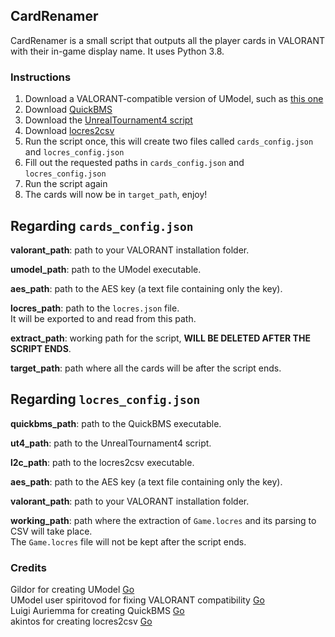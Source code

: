 ## CardRenamer
CardRenamer is a small script that outputs all the player cards in VALORANT with their in-game display name.
It uses Python 3.8.

### Instructions
1. Download a VALORANT-compatible version of UModel, such as [this one](https://www.gildor.org/smf/index.php?action=dlattach;topic=7040.0;attach=2029)
2. Download [QuickBMS](http://aluigi.altervista.org/papers/quickbms.zip)
3. Download the [UnrealTournament4 script](http://aluigi.org/bms/unreal_tournament_4.bms)
4. Download [locres2csv](https://drive.google.com/open?id=1-ftM3xAukoogkU5SmNKmsXYLA4b6omgJ)
5. Run the script once, this will create two files called `cards_config.json` and `locres_config.json`
6. Fill out the requested paths in `cards_config.json` and `locres_config.json`
7. Run the script again
8. The cards will now be in `target_path`, enjoy!

## Regarding `cards_config.json`
**valorant_path**: path to your VALORANT installation folder.  

**umodel_path**: path to the UModel executable.  

**aes_path**: path to the AES key (a text file containing only the key).  

**locres_path**: path to the `locres.json` file.  
It will be exported to and read from this path.

**extract_path**: working path for the script, **WILL BE DELETED AFTER THE SCRIPT ENDS**.  

**target_path**: path where all the cards will be after the script ends.

## Regarding `locres_config.json`
**quickbms_path**: path to the QuickBMS executable.

**ut4_path**: path to the UnrealTournament4 script.

**l2c_path**: path to the locres2csv executable.

**aes_path**: path to the AES key (a text file containing only the key).

**valorant_path**: path to your VALORANT installation folder.

**working_path**: path where the extraction of `Game.locres` and its parsing to CSV will take place.  
The `Game.locres` file will not be kept after the script ends.

### Credits
Gildor for creating UModel [Go](https://www.gildor.org/en/projects/umodel)  
UModel user spiritovod for fixing VALORANT compatibility [Go](https://www.gildor.org/smf/index.php/topic,7040.msg39129.html#msg39129)  
Luigi Auriemma for creating QuickBMS [Go](https://aluigi.altervista.org/)  
akintos for creating locres2csv [Go](https://zenhax.com/viewtopic.php?t=1022&start=40)
